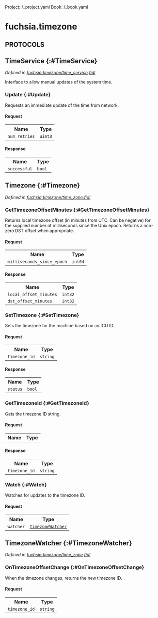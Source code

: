 Project: /_project.yaml
Book: /_book.yaml

# fuchsia.timezone


## **PROTOCOLS**

## TimeService {:#TimeService}
*Defined in [fuchsia.timezone/time_service.fidl](https://fuchsia.googlesource.com/fuchsia/+/master/sdk/fidl/fuchsia.timezone/time_service.fidl#9)*

 Interface to allow manual updates of the system time.

### Update {:#Update}

 Requests an immediate update of the time from network.

#### Request
<table>
    <tr><th>Name</th><th>Type</th></tr>
    <tr>
            <td><code>num_retries</code></td>
            <td>
                <code>uint8</code>
            </td>
        </tr></table>


#### Response
<table>
    <tr><th>Name</th><th>Type</th></tr>
    <tr>
            <td><code>successful</code></td>
            <td>
                <code>bool</code>
            </td>
        </tr></table>

## Timezone {:#Timezone}
*Defined in [fuchsia.timezone/time_zone.fidl](https://fuchsia.googlesource.com/fuchsia/+/master/sdk/fidl/fuchsia.timezone/time_zone.fidl#14)*


### GetTimezoneOffsetMinutes {:#GetTimezoneOffsetMinutes}

 Returns local timezone offset (in minutes from UTC. Can be negative) for
 the supplied number of milliseconds since the Unix epoch. Returns a
 non-zero DST offset when appropriate.

#### Request
<table>
    <tr><th>Name</th><th>Type</th></tr>
    <tr>
            <td><code>milliseconds_since_epoch</code></td>
            <td>
                <code>int64</code>
            </td>
        </tr></table>


#### Response
<table>
    <tr><th>Name</th><th>Type</th></tr>
    <tr>
            <td><code>local_offset_minutes</code></td>
            <td>
                <code>int32</code>
            </td>
        </tr><tr>
            <td><code>dst_offset_minutes</code></td>
            <td>
                <code>int32</code>
            </td>
        </tr></table>

### SetTimezone {:#SetTimezone}

 Sets the timezone for the machine based on an ICU ID.

#### Request
<table>
    <tr><th>Name</th><th>Type</th></tr>
    <tr>
            <td><code>timezone_id</code></td>
            <td>
                <code>string</code>
            </td>
        </tr></table>


#### Response
<table>
    <tr><th>Name</th><th>Type</th></tr>
    <tr>
            <td><code>status</code></td>
            <td>
                <code>bool</code>
            </td>
        </tr></table>

### GetTimezoneId {:#GetTimezoneId}

 Gets the timezone ID string.

#### Request
<table>
    <tr><th>Name</th><th>Type</th></tr>
    </table>


#### Response
<table>
    <tr><th>Name</th><th>Type</th></tr>
    <tr>
            <td><code>timezone_id</code></td>
            <td>
                <code>string</code>
            </td>
        </tr></table>

### Watch {:#Watch}

 Watches for updates to the timezone ID.

#### Request
<table>
    <tr><th>Name</th><th>Type</th></tr>
    <tr>
            <td><code>watcher</code></td>
            <td>
                <code><a class='link' href='../fuchsia.timezone/index.html#TimezoneWatcher'>TimezoneWatcher</a></code>
            </td>
        </tr></table>



## TimezoneWatcher {:#TimezoneWatcher}
*Defined in [fuchsia.timezone/time_zone.fidl](https://fuchsia.googlesource.com/fuchsia/+/master/sdk/fidl/fuchsia.timezone/time_zone.fidl#31)*


### OnTimezoneOffsetChange {:#OnTimezoneOffsetChange}

 When the timezone changes, returns the new timezone ID.

#### Request
<table>
    <tr><th>Name</th><th>Type</th></tr>
    <tr>
            <td><code>timezone_id</code></td>
            <td>
                <code>string</code>
            </td>
        </tr></table>

















